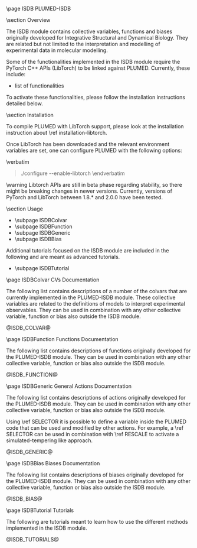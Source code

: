 \page ISDB PLUMED-ISDB

<!-- 
description: Integrative Structural and Dynamical Biology with PLUMED
authors: Max Bonomi and Carlo Camilloni
reference: \cite Bonomi:2017cc 
-->

\section Overview

The ISDB module contains collective variables, functions and biases originally developed for Integrative Structural and Dynamical Biology. They are related but not limited to the interpretation and modelling of experimental data in molecular modelling.

Some of the functionalities implemented in the ISDB module require the PyTorch C++ APIs (LibTorch) to be linked against PLUMED.
Currently, these include:

- list of functionalities

To activate these functionalities, please follow the installation instructions detailed below.

\section Installation

To compile PLUMED with LibTorch support, please look at the installation instruction about \ref installation-libtorch. 

Once LibTorch has been downloaded and the relevant environment variables are set, one can configure PLUMED with the following options:

\verbatim
> ./configure --enable-libtorch
\endverbatim

\warning 
Libtorch APIs are still in beta phase regarding stability, so there might be breaking changes in newer versions. Currently, versions of PyTorch and LibTorch between 1.8.* and 2.0.0 have been tested.

\section Usage

- \subpage ISDBColvar
- \subpage ISDBFunction
- \subpage ISDBGeneric
- \subpage ISDBBias

Additional tutorials focused on the ISDB module are included in the following and are meant as advanced tutorials.

- \subpage ISDBTutorial

\page ISDBColvar CVs Documentation

The following list contains descriptions of a number of the colvars that are currently implemented in the PLUMED-ISDB module.
These collective variables are related to the definitions of models to interpret experimental observables. They can be used in combination with any other collective variable, function or bias also outside the ISDB module.

@ISDB_COLVAR@

\page ISDBFunction Functions Documentation

The following list contains descriptions of functions originally developed for the PLUMED-ISDB module. They can be used in combination with any other collective variable, function or bias also outside the ISDB module.

@ISDB_FUNCTION@

\page ISDBGeneric General Actions Documentation

The following list contains descriptions of actions originally developed for the PLUMED-ISDB module. They can be used in combination with any other collective variable, function or bias also outside the ISDB module. 

Using \ref SELECTOR it is possible to define a variable inside the PLUMED code that can be used and modified by other actions. For example, a \ref SELECTOR can be used in combination with \ref RESCALE to activate a simulated-tempering like approach.

@ISDB_GENERIC@

\page ISDBBias Biases Documentation

The following list contains descriptions of biases originally developed for the PLUMED-ISDB module. They can be used in combination with any other collective variable, function or bias also outside the ISDB module.

@ISDB_BIAS@

\page ISDBTutorial Tutorials

The following are tutorials meant to learn how to use the different methods implemented in the ISDB module.

@ISDB_TUTORIALS@


